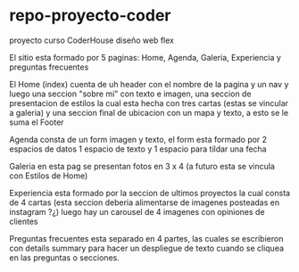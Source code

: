 # repo-proyecto-coder
proyecto curso CoderHouse diseño web flex

El sitio esta formado por 5 paginas: Home, Agenda, Galeria, Experiencia y preguntas frecuentes

El Home (index) cuenta de uh header con el nombre de la pagina y un nav y luego una seccion "sobre mi" con texto e imagen, una seccion de presentacion de estilos la cual esta hecha con tres cartas (estas se vincular a galeria) y una seccion final de ubicacion con un mapa y texto, a esto se le suma el Footer

Agenda consta de un form imagen y texto, el form esta formado por 2 espacios de datos 1 espacio de texto y 1 espacio para tildar una fecha

Galeria en esta pag se presentan fotos en 3 x 4 (a futuro esta se vincula con Estilos de Home)

Experiencia esta formado por la seccion de ultimos proyectos la cual consta de 4 cartas (esta seccion deberia alimentarse de imagenes posteadas en instagram ?¿) luego hay un carousel de 4 imagenes con opiniones de clientes

Preguntas frecuentes esta separado en 4 partes, las cuales se escribieron con details summary para hacer un despliegue de texto cuando se cliquea en las preguntas o secciones.
